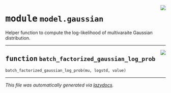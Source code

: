 <!-- markdownlint-disable -->

<a href="../deepchoice/model/gaussian.py#L0"><img align="right" style="float:right;" src="https://img.shields.io/badge/-source-cccccc?style=flat-square"></a>

# <kbd>module</kbd> `model.gaussian`
Helper function to compute the log-likelihood of multivaraite Gaussian distribution. 


---

<a href="../deepchoice/model/gaussian.py#L8"><img align="right" style="float:right;" src="https://img.shields.io/badge/-source-cccccc?style=flat-square"></a>

## <kbd>function</kbd> `batch_factorized_gaussian_log_prob`

```python
batch_factorized_gaussian_log_prob(mu, logstd, value)
```








---

_This file was automatically generated via [lazydocs](https://github.com/ml-tooling/lazydocs)._
